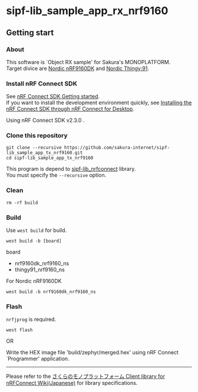# sipf-lib_sample_app_rx_nrf9160

## Getting start

### About

This software is `Object RX sample' for Sakura's MONOPLATFORM.  
Target divice are [Nordic nRF9160DK](https://www.nordicsemi.com/Products/Development-hardware/nRF9160-DK) and [Nordic Thingy:91](https://www.nordicsemi.com/Products/Development-hardware/Nordic-Thingy-91).

### Install nRF Connect SDK

See [nRF Connect SDK Getting started](https://developer.nordicsemi.com/nRF_Connect_SDK/doc/latest/nrf/getting_started.html).  
If you want to install the development environment quickly, see [Installing the nRF Connect SDK through nRF Connect for Desktop](https://developer.nordicsemi.com/nRF_Connect_SDK/doc/latest/nrf/gs_assistant.html#gs-assistant).

Using nRF Connect SDK v2.3.0 .

### Clone this repository

```
git clone --recursive https://github.com/sakura-internet/sipf-lib_sample_app_tx_nrf9160.git
cd sipf-lib_sample_app_tx_nrf9160
```

This program is depend to [sipf-lib_nrfconnect](https://github.com/sakura-internet/sipf-lib_nrfconnect) library.  
You must specify the `--recursive` option.

### Clean

```
rm -rf build
```

### Build

Use `west build` for build.

```
west build -b [board]
```

board

- nrf9160dk_nrf9160_ns
- thingy91_nrf9160_ns

For Nordic nRF9160DK
```
west build -b nrf9160dk_nrf9160_ns
```

### Flash

`nrfjprog` is required.

```
west flash
```

OR

Write the HEX image file 'build/zephyr/merged.hex' using nRF Connect `Programmer' application.

---
Please refer to the [さくらのモノプラットフォーム Client library for nRFConnect Wiki(Japanese)](https://github.com/sakura-internet/sipf-lib_nrfconnect/wiki) for library specifications.
